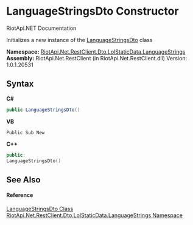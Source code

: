# LanguageStringsDto Constructor 
RiotApi.NET Documentation 

Initializes a new instance of the <a href="6adb0dda-020c-5f22-49f0-ebd67d7dc211">LanguageStringsDto</a> class

**Namespace:**&nbsp;<a href="93e01572-c10b-81f5-c9b3-e343ec2b4b00">RiotApi.Net.RestClient.Dto.LolStaticData.LanguageStrings</a><br />**Assembly:**&nbsp;RiotApi.Net.RestClient (in RiotApi.Net.RestClient.dll) Version: 1.0.1.20531

## Syntax

**C#**<br />
``` C#
public LanguageStringsDto()
```

**VB**<br />
``` VB
Public Sub New
```

**C++**<br />
``` C++
public:
LanguageStringsDto()
```


## See Also


#### Reference
<a href="6adb0dda-020c-5f22-49f0-ebd67d7dc211">LanguageStringsDto Class</a><br /><a href="93e01572-c10b-81f5-c9b3-e343ec2b4b00">RiotApi.Net.RestClient.Dto.LolStaticData.LanguageStrings Namespace</a><br />